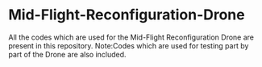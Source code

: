 # Mid-Flight-Reconfiguration-Drone
All the codes which are used for the Mid-Flight Reconfiguration Drone are present in this repository.
Note:Codes which are used for testing part by part of the Drone are also included.

